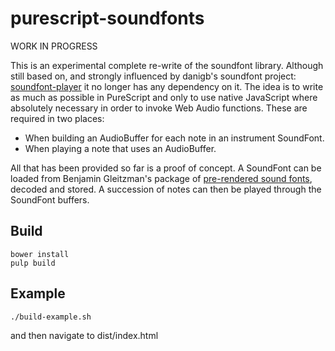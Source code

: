 purescript-soundfonts
=====================

WORK IN PROGRESS

This is an experimental complete re-write of the soundfont library.  Although still based on, and strongly influenced by danigb's soundfont project: [soundfont-player](https://github.com/danigb/soundfont-player) it no longer has any dependency on it.  The idea is to write as much as possible in PureScript and only to use native JavaScript where absolutely necessary in order to invoke Web Audio functions.  These are required in two places:

*  When building an AudioBuffer for each note in an instrument SoundFont.
*  When playing a note that uses an AudioBuffer.

All that has been provided so far is a proof of concept.  A SoundFont can be loaded from Benjamin Gleitzman's package of [pre-rendered sound fonts](https://github.com/gleitz/midi-js-soundfonts), decoded and stored.  A succession of notes can then be played through the SoundFont buffers.

## Build

    bower install   
    pulp build
   
## Example

    ./build-example.sh

and then navigate to dist/index.html